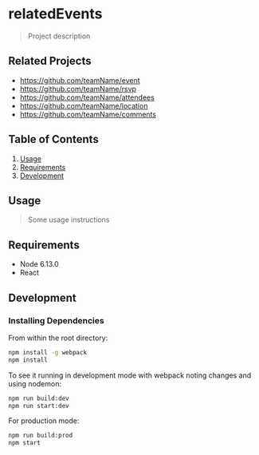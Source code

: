 # relatedEvents

> Project description

## Related Projects

  - https://github.com/teamName/event
  - https://github.com/teamName/rsvp
  - https://github.com/teamName/attendees
  - https://github.com/teamName/location
  - https://github.com/teamName/comments

## Table of Contents

1. [Usage](#Usage)
1. [Requirements](#requirements)
1. [Development](#development)

## Usage

> Some usage instructions

## Requirements

- Node 6.13.0
- React

## Development

### Installing Dependencies

From within the root directory:

```sh
npm install -g webpack
npm install
```

To see it running in development mode with webpack noting changes and using nodemon:

```sh
npm run build:dev
npm run start:dev
```

For production mode:

```sh
npm run build:prod
npm start
```



